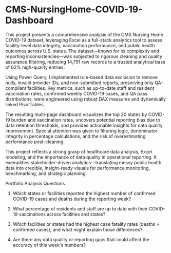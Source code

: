 # CMS-NursingHome-COVID-19-Dashboard

This project presents a comprehensive analysis of the CMS Nursing Home COVID-19 dataset, leveraging Excel as a full-stack analytics tool to assess facility-level data integrity, vaccination performance, and public health outcomes across U.S. states. The dataset—known for its complexity and reporting inconsistencies—was subjected to rigorous cleaning and quality assurance filtering, reducing 14,791 raw records to a trusted analytical base of 62% high-quality entries.

Using Power Query, I implemented rule-based data exclusion to remove nulls, invalid provider IDs, and non-submitted reports, preserving only QA-compliant facilities. 
Key metrics, such as up-to-date staff and resident vaccination rates, confirmed weekly COVID-19 cases, and QA pass distributions, were engineered using robust DAX measures and dynamically linked PivotTables.

The resulting multi-page dashboard visualizes the top 20 states by COVID-19 burden and vaccination rates, uncovers potential reporting bias due to data retention thresholds, and provides actionable insights for data quality improvement. Special attention was given to filtering logic, denominator integrity in percentage calculations, and the risk of overestimating performance post-cleaning.

This project reflects a strong grasp of healthcare data analysis, Excel modeling, and the importance of data quality in operational reporting. It exemplifies stakeholder-driven analytics—translating messy public health data into credible, insight-ready visuals for performance monitoring, benchmarking, and strategic planning.



Portfolio Analysis Questions 

 1. Which states or facilities reported the highest number of confirmed COVID-19 cases and deaths
 during the reporting week?

 2. What percentage of residents and staff are up to date with their COVID-19 vaccinations across
 facilities and states?

 3. Which facilities or states had the highest case fatality rates (deaths ÷ confirmed cases), and what
 might explain those differences?
 
 4. Are there any data quality or reporting gaps that could affect the accuracy of this week's
 numbers?
